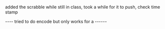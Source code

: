 added the scrabble while still in class, took a while for it to push, check time stamp

---- tried to do encode but only works for a ------
